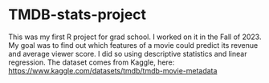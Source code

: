 # TMDB-stats-project
This was my first R project for grad school. I worked on it in the Fall of 2023.
My goal was to find out which features of a movie could predict its revenue and average viewer score. I did so using descriptive statistics and linear regression.
The dataset comes from Kaggle, here: https://www.kaggle.com/datasets/tmdb/tmdb-movie-metadata
